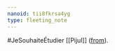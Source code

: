 ```yaml
---
nanoid: tii8fkrsa4yg
type: fleeting_note
---
```

#JeSouhaiteÉtudier [[Pijul]] ([from](https://notes.sklein.xyz/Personal-knowledge-management)).
